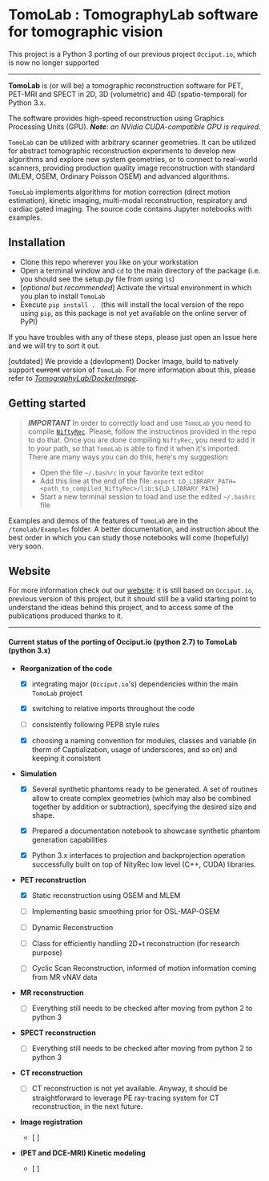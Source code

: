
# **TomoLab** : TomographyLab software for tomographic vision

This project is a Python 3 porting of our previous project `Occiput.io`, which is now no longer supported
___________

**TomoLab** is (or will be) a tomographic reconstruction software for PET, PET-MRI and SPECT in 2D, 3D (volumetric) and 4D (spatio-temporal) for Python 3.x.

The software provides high-speed reconstruction using Graphics Processing Units (GPU).
***Note***: *an NVidia CUDA-compatible GPU is required.*  

`TomoLab` can be utilized with arbitrary scanner geometries. It can be utilized for abstract tomographic reconstruction experiments to develop new algorithms and explore new system geometries, or to connect to real-world scanners,  providing production quality image reconstruction with standard (MLEM, OSEM, Ordinary Poisson OSEM) and advanced algorithms.

`TomoLab` implements algorithms for motion correction (direct motion estimation), kinetic imaging, multi-modal reconstruction, respiratory and cardiac gated imaging.
The source code contains Jupyter notebooks with examples.

## Installation
- Clone this repo wherever you like on your workstation
- Open a terminal window and `cd` to the main directory of the package (i.e. you should see the setup.py file from using `ls`)
- [*optional but recommended*] Activate the virtual environment in which you plan to install `TomoLab`
- Execute `pip install . ` (this will install the local version of the repo using `pip`, as this package is not yet available on the online server of PyPI)

If you have troubles with any of these steps, please just open an Issue here and we will try to sort it out.

[outdated]
We provide a (devlopment) Docker Image, build to natively support ~~current~~ version of `TomoLab`. For more information about this, please refer to [*TomographyLab/DockerImage*](https://github.com/TomographyLab/DockerImage).


## Getting started

> ***IMPORTANT***
> In order to correctly load and use `TomoLab` you need to compile [`NiftyRec`](https://github.com/TomographyLab/NiftyRec). 
> Please, follow the instructinos provided in the repo to do that.
> Once you are done compiling `NiftyRec`, you need to add it to your path, so that `TomoLab` is able to find it when it's imported.
> There are many ways you can do this, here's my suggestion:
> - Open the file `~/.bashrc` in your favorite text editor
> - Add this line at the end of the file: `export LD_LIBRARY_PATH=<path_to_compiled_NiftyRec>/lib:${LD_LIBRARY_PATH}`
> - Start a new terminal session to load and use the edited `~/.bashrc` file

Examples and demos of the features of `TomoLab` are in the `/tomolab/Examples` folder.
A better documentation, and instruction about the best order in which you can study those notebooks will come (hopefully) very soon.

## Website

For more information check out our [website](http://tomographylab.scienceontheweb.net/): it is still based on `Occiput.io`, previous version of this project, but it should still be a valid starting point to understand the ideas behind this project, and to access some of the publications produced thanks to it.

----

#### Current status of the porting of Occiput.io (python 2.7) to TomoLab (python 3.x)


- **Reorganization of the code**
  - [x] integrating major (`Occiput.io`'s) dependencies within the main `TomoLab` project
  - [x] switching to relative imports throughout the code
  - [ ] consistently following PEP8 style rules
  - [x] choosing a naming convention for modules, classes and variable (in therm of Captialization, usage of underscores, and so on) and keeping it consistent


- **Simulation**
  - [x] Several synthetic phantoms ready to be generated. A set of routines allow to create complex geometries (which may also be combined together by addition or subtraction), specifying the desired size and shape.
  - [x] Prepared a documentation notebook to showcase synthetic phantom generation capabilities
  - [x] Python 3.x interfaces to projection and backprojection operation successfully built on top of NityRec low level (C++, CUDA) libraries.


- **PET reconstruction**
  - [x] Static reconstruction using OSEM and MLEM
  - [ ] Implementing basic smoothing prior for OSL-MAP-OSEM
  - [ ] Dynamic Reconstruction
  - [ ] Class for efficiently handling 2D+t reconstruction (for research purpose)
  - [ ] Cyclic Scan Reconstruction, informed of motion information coming from MR vNAV data


- **MR reconstruction**
  - [ ] Everything still needs to be checked after moving from python 2 to python 3


- **SPECT reconstruction**
  - [ ] Everything still needs to be checked after moving from python 2 to python 3


- **CT reconstruction**
  - [ ] CT reconstruction is not yet available. Anyway, it should be straightforward to leverage PE ray-tracing system for CT reconstruction, in the next future.


- **Image registration**
  - [ ]


- **(PET and DCE-MRI) Kinetic modeling**
  - [ ]

